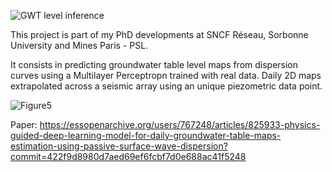 ![GWT level inference](https://github.com/user-attachments/assets/3772a1d7-921c-4e2d-a548-dbe7440b5ffd)

This project is part of my PhD developments at SNCF Réseau, Sorbonne University and Mines Paris - PSL.

It consists in predicting groundwater table level maps from dispersion curves using a Multilayer Perceptropn trained with real data.
Daily 2D maps extrapolated across a seismic array using an unique piezometric data point.

![Figure5](https://github.com/JoseCunhaTeixeira/MLP_GWT_prediction/assets/148117375/9680214f-6188-4328-a106-f9a48f338828)

Paper: https://essopenarchive.org/users/767248/articles/825933-physics-guided-deep-learning-model-for-daily-groundwater-table-maps-estimation-using-passive-surface-wave-dispersion?commit=422f9d8980d7aed69ef6fcbf7d0e688ac41f5248
